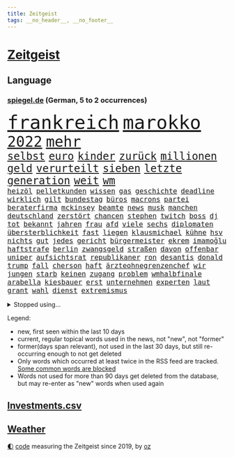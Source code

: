 ```yaml
---
title: Zeitgeist
tags: __no_header__, __no_footer__
---
```


# [Zeitgeist](https://oliz.io/zeitgeist/)

## Language

<h3><a href="https://www.spiegel.de" target="_blank">spiegel.de</a> (German, 5 to 2 occurrences)</h3>
<p style="font-family:monospace">
<span style="font-size:32pt"><a href="news_links.html#frankreich" class="current">frankreich</a></span>
<span style="font-size:32pt"><a href="news_links.html#marokko" class="current">marokko</a></span>
<br>
<span style="font-size:25pt"><a href="news_links.html#2022" class="current">2022</a></span>
<span style="font-size:25pt"><a href="news_links.html#mehr" class="current">mehr</a></span>
<br>
<span style="font-size:18pt"><a href="news_links.html#selbst" class="current">selbst</a></span>
<span style="font-size:18pt"><a href="news_links.html#euro" class="current">euro</a></span>
<span style="font-size:18pt"><a href="news_links.html#kinder" class="current">kinder</a></span>
<span style="font-size:18pt"><a href="news_links.html#zurück" class="current">zurück</a></span>
<span style="font-size:18pt"><a href="news_links.html#millionen" class="current">millionen</a></span>
<span style="font-size:18pt"><a href="news_links.html#geld" class="current">geld</a></span>
<span style="font-size:18pt"><a href="news_links.html#verurteilt" class="current">verurteilt</a></span>
<span style="font-size:18pt"><a href="news_links.html#sieben" class="current">sieben</a></span>
<span style="font-size:18pt"><a href="news_links.html#letzte" class="current">letzte</a></span>
<span style="font-size:18pt"><a href="news_links.html#generation" class="current">generation</a></span>
<span style="font-size:18pt"><a href="news_links.html#weit" class="current">weit</a></span>
<span style="font-size:18pt"><a href="news_links.html#wm" class="current">wm</a></span>
<br>
<span style="font-size:12pt"><a href="news_links.html#heizöl" class="current">heizöl</a></span>
<span style="font-size:12pt"><a href="news_links.html#pelletkunden" class="new">pelletkunden</a></span>
<span style="font-size:12pt"><a href="news_links.html#wissen" class="current">wissen</a></span>
<span style="font-size:12pt"><a href="news_links.html#gas" class="current">gas</a></span>
<span style="font-size:12pt"><a href="news_links.html#geschichte" class="current">geschichte</a></span>
<span style="font-size:12pt"><a href="news_links.html#deadline" class="new">deadline</a></span>
<span style="font-size:12pt"><a href="news_links.html#wirklich" class="current">wirklich</a></span>
<span style="font-size:12pt"><a href="news_links.html#gilt" class="current">gilt</a></span>
<span style="font-size:12pt"><a href="news_links.html#bundestag" class="current">bundestag</a></span>
<span style="font-size:12pt"><a href="news_links.html#büros" class="current">büros</a></span>
<span style="font-size:12pt"><a href="news_links.html#macrons" class="new">macrons</a></span>
<span style="font-size:12pt"><a href="news_links.html#partei" class="current">partei</a></span>
<span style="font-size:12pt"><a href="news_links.html#beraterfirma" class="new">beraterfirma</a></span>
<span style="font-size:12pt"><a href="news_links.html#mckinsey" class="current">mckinsey</a></span>
<span style="font-size:12pt"><a href="news_links.html#beamte" class="current">beamte</a></span>
<span style="font-size:12pt"><a href="news_links.html#news" class="current">news</a></span>
<span style="font-size:12pt"><a href="news_links.html#musk" class="current">musk</a></span>
<span style="font-size:12pt"><a href="news_links.html#manchen" class="current">manchen</a></span>
<span style="font-size:12pt"><a href="news_links.html#deutschland" class="current">deutschland</a></span>
<span style="font-size:12pt"><a href="news_links.html#zerstört" class="current">zerstört</a></span>
<span style="font-size:12pt"><a href="news_links.html#chancen" class="current">chancen</a></span>
<span style="font-size:12pt"><a href="news_links.html#stephen" class="current">stephen</a></span>
<span style="font-size:12pt"><a href="news_links.html#twitch" class="new">twitch</a></span>
<span style="font-size:12pt"><a href="news_links.html#boss" class="current">boss</a></span>
<span style="font-size:12pt"><a href="news_links.html#dj" class="current">dj</a></span>
<span style="font-size:12pt"><a href="news_links.html#tot" class="current">tot</a></span>
<span style="font-size:12pt"><a href="news_links.html#bekannt" class="current">bekannt</a></span>
<span style="font-size:12pt"><a href="news_links.html#jahren" class="current">jahren</a></span>
<span style="font-size:12pt"><a href="news_links.html#frau" class="current">frau</a></span>
<span style="font-size:12pt"><a href="news_links.html#afd" class="current">afd</a></span>
<span style="font-size:12pt"><a href="news_links.html#viele" class="current">viele</a></span>
<span style="font-size:12pt"><a href="news_links.html#sechs" class="current">sechs</a></span>
<span style="font-size:12pt"><a href="news_links.html#diplomaten" class="current">diplomaten</a></span>
<span style="font-size:12pt"><a href="news_links.html#übersterblichkeit" class="new">übersterblichkeit</a></span>
<span style="font-size:12pt"><a href="news_links.html#fast" class="current">fast</a></span>
<span style="font-size:12pt"><a href="news_links.html#liegen" class="current">liegen</a></span>
<span style="font-size:12pt"><a href="news_links.html#klausmichael" class="current">klausmichael</a></span>
<span style="font-size:12pt"><a href="news_links.html#kühne" class="current">kühne</a></span>
<span style="font-size:12pt"><a href="news_links.html#hsv" class="current">hsv</a></span>
<span style="font-size:12pt"><a href="news_links.html#nichts" class="current">nichts</a></span>
<span style="font-size:12pt"><a href="news_links.html#gut" class="current">gut</a></span>
<span style="font-size:12pt"><a href="news_links.html#jedes" class="current">jedes</a></span>
<span style="font-size:12pt"><a href="news_links.html#gericht" class="current">gericht</a></span>
<span style="font-size:12pt"><a href="news_links.html#bürgermeister" class="current">bürgermeister</a></span>
<span style="font-size:12pt"><a href="news_links.html#ekrem" class="current">ekrem</a></span>
<span style="font-size:12pt"><a href="news_links.html#imamoğlu" class="new">imamoğlu</a></span>
<span style="font-size:12pt"><a href="news_links.html#haftstrafe" class="current">haftstrafe</a></span>
<span style="font-size:12pt"><a href="news_links.html#berlin" class="current">berlin</a></span>
<span style="font-size:12pt"><a href="news_links.html#zwangsgeld" class="new">zwangsgeld</a></span>
<span style="font-size:12pt"><a href="news_links.html#straßen" class="current">straßen</a></span>
<span style="font-size:12pt"><a href="news_links.html#davon" class="current">davon</a></span>
<span style="font-size:12pt"><a href="news_links.html#offenbar" class="current">offenbar</a></span>
<span style="font-size:12pt"><a href="news_links.html#uniper" class="current">uniper</a></span>
<span style="font-size:12pt"><a href="news_links.html#aufsichtsrat" class="current">aufsichtsrat</a></span>
<span style="font-size:12pt"><a href="news_links.html#republikaner" class="current">republikaner</a></span>
<span style="font-size:12pt"><a href="news_links.html#ron" class="current">ron</a></span>
<span style="font-size:12pt"><a href="news_links.html#desantis" class="current">desantis</a></span>
<span style="font-size:12pt"><a href="news_links.html#donald" class="current">donald</a></span>
<span style="font-size:12pt"><a href="news_links.html#trump" class="current">trump</a></span>
<span style="font-size:12pt"><a href="news_links.html#fall" class="current">fall</a></span>
<span style="font-size:12pt"><a href="news_links.html#cherson" class="current">cherson</a></span>
<span style="font-size:12pt"><a href="news_links.html#haft" class="current">haft</a></span>
<span style="font-size:12pt"><a href="news_links.html#ärzteohnegrenzenchef" class="new">ärzteohnegrenzenchef</a></span>
<span style="font-size:12pt"><a href="news_links.html#wir" class="current">wir</a></span>
<span style="font-size:12pt"><a href="news_links.html#jungen" class="current">jungen</a></span>
<span style="font-size:12pt"><a href="news_links.html#starb" class="current">starb</a></span>
<span style="font-size:12pt"><a href="news_links.html#keinen" class="current">keinen</a></span>
<span style="font-size:12pt"><a href="news_links.html#zugang" class="current">zugang</a></span>
<span style="font-size:12pt"><a href="news_links.html#problem" class="current">problem</a></span>
<span style="font-size:12pt"><a href="news_links.html#wmhalbfinale" class="current">wmhalbfinale</a></span>
<span style="font-size:12pt"><a href="news_links.html#arabella" class="new">arabella</a></span>
<span style="font-size:12pt"><a href="news_links.html#kiesbauer" class="new">kiesbauer</a></span>
<span style="font-size:12pt"><a href="news_links.html#erst" class="current">erst</a></span>
<span style="font-size:12pt"><a href="news_links.html#unternehmen" class="current">unternehmen</a></span>
<span style="font-size:12pt"><a href="news_links.html#experten" class="current">experten</a></span>
<span style="font-size:12pt"><a href="news_links.html#laut" class="current">laut</a></span>
<span style="font-size:12pt"><a href="news_links.html#grant" class="current">grant</a></span>
<span style="font-size:12pt"><a href="news_links.html#wahl" class="current">wahl</a></span>
<span style="font-size:12pt"><a href="news_links.html#dienst" class="current">dienst</a></span>
<span style="font-size:12pt"><a href="news_links.html#extremismus" class="current">extremismus</a></span>
</p>
<details>
<summary>Stopped using...</summary>
<p class="former" style="font-size:12pt">
normal(784) andrea(783) einwohner(783) la(783) liverpool(783) rb(783) stecken(783) terroristen(783) briten(782) verzweifelt(782) arsenal(781) coronakrise(781) führende(781) hessen(781) hinaus(781) infizierte(781) james(781) monatelang(781) reich(781) drehen(780) gewaltige(780) infiziert(780) investoren(780) regel(780) schwarzen(780) wiederwahl(780) kontrollieren(779) minderheit(779) plus(779) stefan(779) teslachef(779) zurückgetreten(779) beschwerde(778) borussia(778) ermordet(778) eugh(778) geholfen(778) generalsekretär(778) gewann(778) liga(778) maß(778) werder(778) 100000(777) bayer(777) hertha(777) kündigte(777) leverkusen(777) michelle(777) obama(777) rechten(777) rief(777) beraten(776) meinung(776) standort(776) angeordnet(775) befindet(775) fund(775) lisa(775) nordsee(775) passen(775) smartphone(775) unrecht(775) bereiten(774) gesundheitlichen(774) mark(774) positiv(774) st(774) verhaftet(774) vermutet(774) veröffentlichte(774) vorliegt(774) beleidigt(773) christoph(773) denkt(773) engagement(773) facebook(773) froh(773) gebraucht(773) rassistische(773) strengere(773) befreit(772) bruder(772) erwartungen(772) parteichef(772) stellten(772) vergangene(772) warnte(772) bsc(771) dachte(771) erneuten(771) gebaut(771) gestrichen(771) lust(771) spanischen(771) verurteilte(771) abgehört(770) aufstieg(770) litauen(770) nürnberg(770) organisationen(770) signal(770) umsatz(770) abstand(769) anschläge(769) geschehen(769) klimapolitik(769) springt(769) standen(769) verlauf(769) coronabeschränkungen(768) eskaliert(768) nutzte(768) senkt(768) tausenden(768) wirtschaftsministerium(768) berater(767) dich(767) endete(767) milde(767) antisemitismus(766) ausschuss(766) crash(766) digitalen(766) sendet(766) triumph(766) vorsprung(766) besuchen(765) menschenleben(765) verstößt(765) hubertus(764) 45(763) 600(763) aufgegeben(763) autoindustrie(763) mode(763) zwischenzeitlich(763) königin(762) stieg(762) konsum(761) gewinn(759) kate(759) ostsee(759) spitzenreiter(758) ähnlich(758) dar(757) fürth(757) haaland(757) aktie(756) samstagmorgen(756) steffen(756) gemeinsames(755) konkrete(755) mecklenburgvorpommern(755) provokation(755) marsch(754) le(753) leider(753) motor(753) schrecken(753) eigenem(752) begrüßt(751) vorgelegt(751) bestmarke(750) fortsetzung(750) mitarbeiterin(750) produziert(750) sichert(749) spannend(747) bangen(744) schwung(744) abhängig(743) dutzend(742) einblick(742) munition(741) katharina(736) grüner(731) einblicke(729) konzert(726) veränderungen(726) rache(723) eingeräumt(722) darmstadt(715) marine(711) cdu/csu(710) ausweg(709) rückte(709) gelangen(707) rekorde(695) glasgow(670) höheres(670) karriereende(654) vormarsch(654) kleinstadt(642) wolken(640) direkten(637) chile(636) elfjährigen(614) investor(602) belgische(600) abgestürzt(599) blut(595) joseph(590) höchster(588) besonderes(555) waldbrände(555) 25jährige(550) genossen(548) videoaufnahmen(543) kolumbien(533) benzinpreise(529) zusammenarbeiten(528) bürgern(523) seither(522) stehe(519) unseres(512) schrumpft(508) rechtens(500) verurteilung(492) oberbayern(489) dominieren(485) ermordung(485) landsleute(480) topmanager(479) nicole(475) atomwaffen(473) schuhe(472) jahrzehnt(466) rätselhafte(466) exil(459) dax(457) aufträge(456) tabellenführer(456) erling(454) inneren(451) liebsten(449) bedürftige(447) award(445) bestätigte(443) world(442) eindeutig(441) telefoniert(440) wittert(440) irritiert(438) gesetzesänderung(436) pauli(433) dringen(430) minderheiten(430) anheben(428) vorteil(427) worum(427) wertet(425) betreten(422) beschlagnahmen(421) großbank(420) militärmanöver(419) basketballstar(418) 15000(417) südkoreas(416) abkommen(415) inhaftierte(415) wesen(414) verschlechtert(413) erneutes(412) vorsitz(410) berufen(408) hitzewellen(408) morde(407) siebten(406) spiegelrecherchen(403) volksverhetzung(397) studenten(396) verläuft(393) verbraucherpreise(392) ampelparteien(389) finanzspritze(389) ungewöhnliche(389) aaron(386) baldwin(386) bremens(385) überrollt(385) fotografin(380) fahndet(379) bescheid(377) wahr(374) zehnjähriger(368) bundesfinanzminister(358) dürr(357) kanal(356) explodieren(353) piloten(353) 87(348) sportliche(348) öffentlichrechtlichen(347) arbeitsminister(343) einzig(343) oligarchen(342) ezb(340) oscars(333) langjährigen(331) ersatz(329) getreten(328) ben(327) weltbekannt(327) heikel(324) landsmann(322) desto(319) einstellung(318) verkünden(318) vorm(315) nutzten(314) bonn(313) krebs(313) wild(312) überwachung(311) euch(310) wettkampf(309) albert(306) fake(303) luftfahrt(298) provozierte(296) einheiten(295) klingen(295) 62(294) kernkraftwerke(294) monster(293) konsumenten(291) massenmord(289) brüder(287) hinweg(287) iga(286) świątek(286) homosexualität(285) marc(283) schlacht(282) zivilen(282) 98(280) hausdurchsuchung(276) spiegeltitelstory(275) gründlich(274) kelly(274) begleiten(271) vorab(271) antisemitismusvorwürfe(270) belohnt(270) inakzeptabel(270) barack(269) spdchef(269) abbau(267) ausstattung(263) stopfen(262) ausweitung(261) unmittelbar(261) bevorstehende(259) brandenburger(259) bulli(258) schmerzen(254) messerangriff(252) relativ(252) unabhängig(247) kehren(246) künstlerin(246) wäldern(246) eigentor(245) flüchten(245) sozial(245) zugegeben(245) absichtlich(243) entlastungspaket(243) messerattacke(243) tenniskarriere(243) prominenter(242) institutionen(241) staub(241) irina(240) dilemma(239) einrichtung(239) oligarch(239) villen(239) mysteriöse(238) unfällen(238) windkraft(238) zwangsarbeit(236) begrenzt(235) indem(234) wall(229) drohe(227) konkret(227) meeresspiegel(227) hängengeblieben(226) minimal(224) sandhausen(223) pausieren(222) antisemitische(220) lukas(220) vortag(219) schwarzes(218) klopp(216) ferien(215) abtreibungsrecht(213) angelique(211) kerber(211) konsequenz(211) versöhnung(211) schlechtem(210) franken(209) verspätung(205) boomt(204) moskwa(204) set(204) existenz(203) isar(203) aufeinander(202) alec(200) bundeskanzlers(199) exregierungschef(199) falscher(199) gekürzt(199) handele(198) verbliebene(197) absteiger(194) appellieren(194) 14jährigen(192) eingesperrt(192) prüfer(192) ancelotti(191) carlo(191) zusehends(191) ausgebaut(188) basketball(188) steuerhinterziehung(188) birgt(186) hing(186) homosexuelle(183) krimi(183) außergewöhnlichen(182) gegenoffensive(182) sportlich(182) potenzial(181) tankstelle(181) emmerich(179) ibiza(179) kandidat(179) provider(177) reporterin(177) styles(177) zusammengekommen(177) chinesischer(176) klimaschädlichen(176) rechtlich(176) pennsylvania(175) 54(174) geradezu(174) straßenverkehr(174) republikanischer(173) umwelthilfe(173) verbrennungsmotor(173) erstickte(172) kulturelle(171) riefen(170) vollgas(170) ausgesucht(168) irgendwo(168) lächeln(168) senator(168) exfreund(167) lenkt(167) angestrebten(166) befeuert(166) dialog(166) gegnerin(165) jährlichen(165) wohnmobil(165) südlich(164) 180(163) abouchaker(163) furore(163) osnabrück(163) heiklen(161) madrids(161) gamechanger(160) gestand(160) maschine(160) missbrauchsvorwürfe(160) valley(159) 97(158) frisur(158) darja(157) löcher(157) tagsüber(157) fahrgäste(156) finanzen(156) teleskop(156) panama(155) fehlstart(154) verkündung(154) großartige(153) obendrein(153) pitt(153) sara(153) gouverneurin(152) schrumpfen(152) verbraucherzentrale(152) image(151) statthalter(151) timo(151) krankenversicherung(150) verstoßen(150) beleidigung(149) feldjäger(149) bundes(148) isabel(148) kostenlose(148) wanderer(147) gesichtern(146) gleichauf(146) instrument(146) beschränkt(145) blatt(145) zoff(145) diplomatisches(144) sparsame(144) atomkraftwerke(143) dramatische(143) fragwürdig(143) fühlten(143) orientieren(143) total(143) anstehende(142) einbringen(142) würdigen(142) bay(141) heißer(141) pochen(141) rechtsruck(141) strategien(141) tampa(141) plakat(140) regionale(140) untätigkeit(140) weiterbetrieb(140) expertenrat(139) festgefahren(138) berüchtigte(137) laufe(137) major(137) rätselhaft(137) verletzen(137) agenda(136) armani(136) grimm(136) indigenen(136) schwächelt(136) veronika(136) wuchs(136) 30jähriger(134) teuersten(134) anreiz(133) albtraum(132) tennisspielerinnen(132) autokrat(131) urlauber(131) brillen(130) drogendealer(130) horst(130) festkleben(129) fpö(129) saisons(129) träume(128) ernannte(127) nördlich(127) vergebung(127) zuschlag(127) agierte(126) schönheitsideale(126) kostspielig(125) gegriffen(124) laute(124) on(124) schläge(124) erdatmosphäre(122) gefangener(122) joint(122) scheiden(122) unterkünfte(122) verwarnt(122) original(121) kohlekraftwerk(120) prekären(119) kochinstituts(118) gesichter(117) plane(117) raisi(117) heizkosten(116) schlimmeres(116) unterbricht(116) aufrechterhalten(115) hakenkreuze(115) katastrophen(114) kulturen(114) neuerungen(114) rekruten(114) entschlossen(113) jahn(113) vincent(113) übergibt(113) konrad(112) stichelt(112) zweitgrößte(112) berechtigten(111) heidenheim(111) wohngeldreform(111) seltener(110) garcia(109) neukölln(109) pleiten(108) ratlos(108) schlechteste(108) aneignung(107) befreite(106) brennstoff(106) haut(106) hände(106) plagen(106) gastarbeiter(105) indirekt(105) lokal(105) nahles(105) schwiegereltern(105) umweltaktivisten(105) vizekanzler(105) gaskunden(104) laden(104) militärhilfen(104) sperren(104) einsätzen(103) glätten(103) uswahlen(102) kindergeld(100) europameisterschaft(99) films(99) präsidentenberater(99) 29jähriger(98) marken(98) saniert(98) treffern(98) aufzeigen(97) elefanten(97) mutmaßlichem(97) ramona(96) abzufedern(95) emsland(95) fremde(95) menschheit(95) rundfunk(95) toiletten(95) alfons(94) frühjahr(94) gedenkveranstaltung(94) meiler(94) selbstzweifel(94) vernichtend(94) bros(93) gehackt(93) kenne(92) kooperiert(92) lasch(92) schuhbeck(92) tv+(92) buchstäblich(91) edition(91) hits(91) linienbus(91) omar(91) reiten(91) strenger(91) 1300(90) bauch(90) brentford(90) erforscht(90) gendern(90) geschäftspraktiken(90) herzustellen(90) klimaprotest(90) norwegens(90) patrouillieren(90) postfaschistin(90) sportlicher(90) späte(90) willie(90) auszählung(89) bestseller(89) derzeitigen(89) distanzieren(89) gefährdung(89) princess(89) gewaschen(88) heilung(88) inflationsgeplagten(88) kreuzfeuer(88) missverständnis(88) schreckt(88) unzählige(88) ägyptischer(88) ausgezählt(87) erbkrankheit(87) hindert(87) klettert(87) mittelrhein(87) rekordzahl(87) abeba(86) addis(86) aufsicht(86) jüngst(86) paxlovid(86) risikofaktor(86) tabellenführung(86) tagesordnung(86) verschwundene(86) ersteigert(85) k(85) missbrauchsuntersuchung(85) schwangeren(85) sendeanstalten(85) strafbar(85) torwartfehler(85) 4500(84) herausforderer(84) rechtspopulistischen(84) verfallen(84) antónio(83) echt(83) krisenmodus(83) link(83) paradies(83) simulation(83) verwandt(83) beauftragte(82) kreative(82) teuerste(82) a7(81) lawrence(81) routinierter(81) südostasien(81) unfair(81) fraktionsvize(80) radfahrerin(80) rihanna(80) rihannas(80) skigebiete(80) verbrachte(80) bedeutete(79) bevorzugen(79) durchgang(79) geschwindigkeitsbegrenzung(79) symbolen(79) umweg(79) deckelung(78) hurrikan(78) mädchens(78) pilz(78) profisport(78) schließung(78) strategen(78) wüstefeld(78) 2003(77) crystal(77) engen(77) evamaria(77) fixiert(77) gesteigert(77) lenkrad(77) master(77) meth(77) philips(77) tefal(77) traurigen(77) bauhaus(76) abnehmer(75) atomausstieg(75) energiepolitik(75) fantasie(75) petković(75) preisbremse(75) wiederherzustellen(75) bewusstlos(74) elften(74) fallende(74) täuschte(74) berühmtem(73) catherine(73) ftc(73) geburtenrate(73) geldtransfers(73) lasst(73) tonne(73) brooklyn(72) energiefirma(72) flusses(72) flüchtlingsunterkunft(72) klinger(72) nets(72) remo(72) schoigu(72) terrorverdacht(72) bewertungen(71) durchhalten(71) indianapolis(71) krankenkasse(71) wintershall(71) zinserhöhung(71) erledigt(70) kertschbrücke(70) leck(70) maximal(70) mitspracherecht(70) sogenanntes(70) unterzahl(70) verbleib(70) vormachen(70) windrädern(70) mondrakete(69) nbastar(69) trolle(69) winzer(69) abgase(68) ehre(68) eingesetzte(68) fa(68) lebron(68) verspekuliert(68) zurückgerufen(68) ausgenutzt(67) dates(67) einkassiert(67) geschlecht(67) glaubwürdig(67) greta(67) leslie(67) buccaneers(66) isaac(66) neckarwestheim(66) unternehmensberatung(66) bulgarien(65) erfolgen(65) seenotrettung(65) sensible(65) gesetzten(64) kanzelt(64) schottische(64) störte(64) teilnehmern(64) fußballnationalspieler(63) modernes(63) national(63) nio(63) offerte(63) schief(63) sicherten(63) simuliert(63) treibhausgasen(63) öllecks(63) auskommen(62) caroline(62) ernüchternd(62) jansen(62) kollegin(62) medizinischen(62) werkstatt(62) gerichtet(61) monatlich(61) phoenix(61) neunjähriger(60) touren(60) versammelten(60) energierechnung(59) fehlgeburten(59) fünfkampf(59) hindernisparcours(59) winkeln(59) beifahrerin(58) bündchen(58) elfjähriges(58) ey(58) gisele(58) mintzlaff(58) schnürt(58) beihilfe(57) bkafahnder(57) gebremst(57) lahmzulegen(57) lied(57) potter(57) silicon(57) sträubt(57) wirtschaftsweisen(57) zeilen(57) 1971(56) anschuldigung(56) nowak(56) schutzmacht(56) abo(55) gestimmt(55) heutzutage(55) simulator(55) besetzter(54) rausschmiss(54) schreibkraft(54) usgeschichte(54) buhlen(53) dickes(53) fpöchef(53) geldpolitik(53) hall(53) philippinische(53) spiegelreport(53) wählt(53) 1922(52) bestrafung(52) eingezogen(52) ersparnisse(52) mobilmachung(52) antrieb(51) autokraten(51) erschöpft(51) inhaber(51) zweifeln(51) erpresst(50) kriegswochen(50) spektakuläres(50) usbehörde(50) vielmehr(50) watch(50) doris(49) gerutscht(49) hühnchen(49) moukoko(49) organisieren(49) postet(49) schiffsverkehr(49) schröderköpf(49) starttermin(49) steven(49) wehrressort(49) youssoufa(49) äußerster(49) alischer(48) ardserie(48) bully(48) bundesagentur(48) free(48) gerard(48) herbig(48) kalkuliert(48) männliche(48) nebel(48) piqué(48) staatsoberhäupter(48) usmanow(48) wirbelsturm(48) amini(47) future(47) handball(47) knappe(47) langes(47) mahsa(47) unbemannten(47) 787(46) bischofskonferenz(46) boots(46) bundespartei(46) fakeaccounts(46) kriegsdienst(46) leitindex(46) marlene(46) putinvertrauten(46) vader(46) anschluss(45) eckte(45) großunternehmen(45) grundschulkinder(45) margrethe(45) absehbar(44) instanz(44) standard(44) venture(44) außergewöhnlicher(43) datenanalyse(43) distanzierte(43) historischem(43) lebenszufriedenheit(43) thesen(43) wohlbefinden(43) abgewählt(42) continental(42) flugzeugabsturz(42) imperium(42) jewgeni(42) kanzlerbesuch(42) menschenrechtsaktivistin(42) prigoschin(42) sofia(42) t72panzer(42) bürgerlichen(41) eröffnete(41) feindbild(41) gesungen(41) kostenpunkt(41) liebling(41) pen(41) people(41) akteure(40) bruce(40) coronaisolationspflicht(40) dreiste(40) parkett(40) spitzname(40) wmchancen(40) überfahren(40) dramatisches(39) expeditionen(39) geopfert(39) ohio(39) podolski(39) raketentests(39) schaute(39) unverständnis(39) beugen(38) bläst(38) geschick(38) halyna(38) heizperiode(38) hutchins(38) kamerafrau(38) klamotten(38) rust(38) weltbank(38) befassen(37) bulgarischen(37) hadid(37) schlichtes(37) weltordnung(37) werbekunden(37) wmkader(37) entfesselten(36) haushalten(36) nike(36) rallye(36) thunberg(36) usmidterms(36) betriebs(35) demonstrantinnen(35) gaspreises(35) orf(35) regierungsmitglied(35) zucker(35) 30führung(34) binance(34) eroberte(34) jamila(34) kinofilm(34) kongresswahlen(34) mitnehmen(34) pierre(34) verteidigungsexpertin(34) videoanalyse(34) gigi(33) nachkommen(33) podcasts(33) rimini(33) ungeborenes(33) bahngleisen(32) baseball(32) gerichts(32) homerun(32) provokationen(32) topspieler(32) bekenntnis(31) byd(31) geopolitischen(31) influenza(31) liest(31) serviert(31) spannende(31) zugewinne(31) akwstreit(30) kommandeur(30) missbrauchen(30) tottenham(30) verehrt(30) autohersteller(29) baustellen(29) björn(29) höcke(29) photoshop(29) robuster(29) saubere(29) scharfmacher(29) captain(28) erarbeitet(28) gipfeln(28) künstlicher(28) li(28) personennahverkehr(28) programme(28) schuldet(28) sister(28) sämtliche(28) camp(27) dream(27) freitagnachmittag(27) geopolitische(27) heilbronner(27) rotgrün(27) spiegelredaktion(27) sprühen(27) titanic(27) ubs(27) usstaaten(27) horten(26) mach(26) sauer(26) series(26) stütze(26) bedingt(25) kimmel(25) mysterium(25) siebzigerjahre(25) wurzeln(25) autozulieferer(24) britin(24) bundesforschungsministerin(24) mund(24) obst(24) startschuss(24) vergessene(24) atomfrage(23) basiert(23) hunt(23) jeremy(23) machtwort(23) mediengruppe(23) midtermwahlen(23) mitschuld(23) sauerland(23) vortrag(23) abgestürzten(22) abschlussbericht(22) ceo(22) euphorischen(22) kreisen(22) mine(22) tabellenletzten(22) verbrechens(22) co₂preis(21) grippewelle(21) klopps(21) mächte(21) schlüpft(21) wochenbeginn(21) augenzeugen(20) dietrich(20) geleakt(20) high(20) kostenloses(20) lsd(20) lügt(20) mateschitz(20) spitzenspiel(20) zeitnah(20) zentraler(20) egoismus(19) reinhard(19) sitze(19) werning(19) zwielichtige(19) befreiungsschlag(18) cheftrainer(18) coronaverlauf(18) eskortiert(18) familienalltag(18) kleinstunternehmen(18) novum(18) spalten(18) umstellen(18) anspielung(17) rechtspopulistische(17) südukrainische(17) bedienen(16) staatsoper(16) sticker(16) streitbar(16) sünden(16) verachtet(16) verunstaltet(16) alive(15) cannabislegalisierung(15) greenwashing(15) human(15) missbrauchsopfer(15) rights(15) stünden(15) süßen(15) abteilungsleiter(14) kindergärten(14) aufgeschoben(13) chiphersteller(13) elmos(13) falschnachrichten(13) henning(13) urlaubs(13) wmform(13) gassen(12) meidet(12) menschenrechtsorganisation(12) parteigrenzen(12) schlucken(12) zwischenruf(12) befürchtungen(11) klimaproteste(11) nachhaltiges(11) ordnete(11) redbullchef(11) schmutzigen(11) sms(11) unklimakonferenz(11) warnstreiks(11)
</p>
</details>
<p>Legend:
<ul>
<li><span class="new">new</span>, first seen within the last 10 days</li>
<li><span class="current">current</span>, regular topical words used in the news, not "new", not "former"</li>
<li><span class="former">former(days span relevant)</span>, not used in the last 30 days, but still re-occurring enough to not get deleted</li>
<li>Only words which occurred at least twice in the RSS feed are tracked. <a href="language/filters.py">Some common words are blocked</a></li>
<li>Words not used for more than 90 days get deleted from the database, but may re-enter as "new" words when used again</li>
</ul>
</p>

## [Investments](investments.html)[.csv](investments.csv)

## [Weather](weather.html)

<footer>
<a href="javascript:toggleTheme()" class="nav">🌓</a>
<a href="https://github.com/ooz/zeitgeist">code</a> measuring the Zeitgeist since 2019, by <a href="https://oliz.io">oz</a>
</footer>
